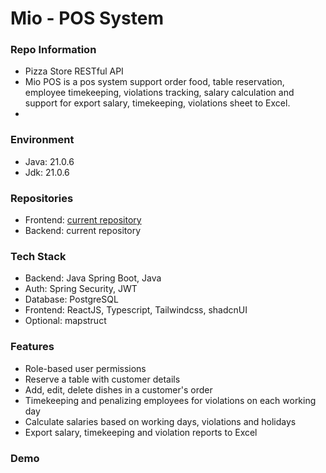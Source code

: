 # Mio - POS System

### Repo Information
-  Pizza Store RESTful API
-  Mio POS is a pos system support order food, table reservation, employee timekeeping, violations tracking, salary calculation and support for export salary, timekeeping, violations sheet to Excel.
-  
### Environment
-  Java: 21.0.6
-  Jdk: 21.0.6

### Repositories
- Frontend: [current repository](https://github.com/callmekz25/restaurant-pos-system)
- Backend: current repository

### Tech Stack
- Backend: Java Spring Boot, Java
- Auth: Spring Security, JWT
- Database: PostgreSQL
- Frontend: ReactJS, Typescript, Tailwindcss, shadcnUI
- Optional: mapstruct

### Features
- Role-based user permissions
- Reserve a table with customer details
- Add, edit, delete dishes in a customer's order
- Timekeeping and penalizing employees for violations on each working day
- Calculate salaries based on working days, violations and holidays
- Export salary, timekeeping and violation reports to Excel
### Demo
